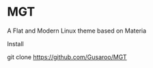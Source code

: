# MGT
A Flat and Modern Linux theme based on Materia


Install

git clone https://github.com/Gusaroo/MGT
